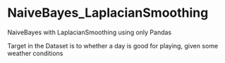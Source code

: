 # NaiveBayes_LaplacianSmoothing

NaiveBayes with LaplacianSmoothing using only Pandas 

Target in the Dataset is to whether a day is good for playing, given some weather conditions 
